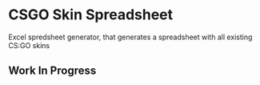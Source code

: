 # CSGO Skin Spreadsheet
 Excel spredsheet generator, that generates a spreadsheet with all existing CS:GO skins

## Work In Progress